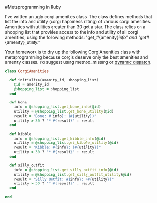 #Metaprogramming in Ruby

I've written an ugly corgi amenities class. The class defines methods that list the info and utility (corgi happiness rating) of various corgi amenities. Amenities with utilities greater than 30 get a star. The class relies on a shopping list that provides access to the info and utility of all corgi amenities, using the following methods: "get_#{amenity}_info" and "get_#{amenity}_utility."

Your homework is to dry up the following CorgiAmenities class with metaprogramming because corgis deserve only the best amenities and amenity classes. I'd suggest using method_missing or [dynamic dispatch](http://rubyquicktips.com/post/1728928971/spell-dynamic-dispatch).

```ruby
class CorgiAmenities

  def initialize(amenity_id, shopping_list)
    @id = amenity_id
    @shopping_list = shopping_list
  end

  def bone
    info = @shopping_list.get_bone_info(@id)
    utility = @shopping_list.get_bone_utility(@id)
    result = "Bone: #{info}: (#{utility})"
    utility > 30 ? "* #{result}" : result
  end

  def kibble
    info = @shopping_list.get_kibble_info(@id)
    utility = @shopping_list.get_kibble_utility(@id)
    result = "Kibble: #{info}: (#{utility})"
    utility > 30 ? "* #{result}" : result
  end

  def silly_outfit
    info = @shopping_list.get_silly_outfit_info(@id)
    utility = @shopping_list.get_silly_outfit_utility(@id)
    result = "Silly Outfit: #{info}: (#{utility})"
    utility > 30 ? "* #{result}" : result
  end

end
```
